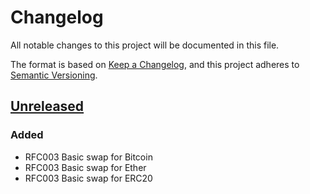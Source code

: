 # Changelog
All notable changes to this project will be documented in this file.

The format is based on [Keep a Changelog](https://keepachangelog.com/en/1.0.0/),
and this project adheres to [Semantic Versioning](https://semver.org/spec/v2.0.0.html).

## [Unreleased]
### Added
- RFC003 Basic swap for Bitcoin
- RFC003 Basic swap for Ether
- RFC003 Basic swap for ERC20

[Unreleased]: https://github.com/coblox/blockchain-contracts/compare/ab341e430ca514576ac9ca553a35ba339f293cc3...HEAD
